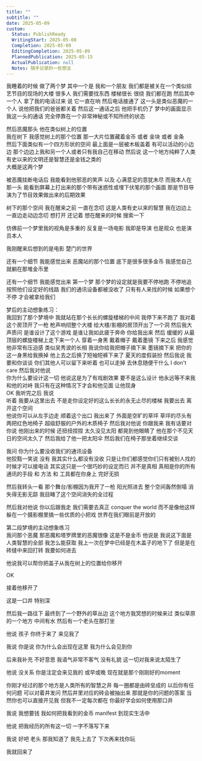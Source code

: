 ```yaml
---
title: ""
subtitle: ""
date: 2025-05-09
custom:
  Status: PublishReady
  WritingStart: 2025-05-08
  Completion: 2025-05-09
  EditingCompletion: 2025-05-09
  PlannedPublication: 2025-05-15
  ActualPublication: null
  Notes: 随手记录的一些想法
---  
```

我睡着的时候 做了两个梦 其中一个是 我和一个朋友 我们都是被关在一个类似综艺节目的现场的大楼 很多人 我们需要找东西 楼梯很长 很绕 我们都在跑 然后其中一个人 拿了我的电话过来 说  它一直在响 然后电话接通了 这一头是类似恶魔的一个人 说他把我们的爸爸都关着 然后这一通话之后 他把手机仍了 梦中的画面显示 我这一头的通话 完全停靠在一个非常神秘或不知所终的状态  

然后恶魔那头 他在类似树上的位置  
我在树下 我感觉树上的那个位置 那一大片位置藏着金币 或者 金块 或者 金条  
然后下面类似有一个四方形状的空间 最上面是一层被木板盖着 有可以活动的小边边 那个边边上我和另一个人或者只有我自己在移动 然后说 这一个地方纯粹了人类有史以来的文明还是智慧还是金钱之类的  
大概是这两个梦  

被恶魔挂断电话后 我能看到他邪恶的笑声 以及 心满意足的意犹未尽 而我本人在那一头 能看到屏幕上打出来的那个带有迷惑性或埋下伏笔的那个画面 那是节目导演为了节目效果做出来的后期效果  

树下的那个空间 我在醒来之前 一直在念叨 这是人类有史以来的智慧 我在边边上一直边走动边念叨 想打开 还记着 想在醒来的时候 搜索一下  

仿佛前一个梦里我的视角是多重的 反复是一场电影 我即是导演 也是观众 也是演员本人  


我刚醒来后想到的是电影 楚门的世界  

还有一个细节 我能感觉出来 恶魔站的那个位置 底下是很多很多金币 我感觉自己就躺在那堆金币里  

还有一个细节 我能感觉出来 第一个梦 那个梦的设定就是我要不停地跑 不停地追 按照他们设定好的线路 我们的通讯设备都被没收了 只有有人来找的时候 如果想个不停 才会被拿给我们  

梦后的主动想象练习：  
我回到了那个梦境中 我就站在那个长长的螺旋楼梯的中间 我停下来不跑了 我对着这个房顶开了一枪 枪声响彻整个大楼 给大楼/影棚的房顶开出了一个洞 然后我大声质问 是谁设计了这个游戏 是谁让我如此疲于奔命 你给我出来 然后 缓缓的 从最顶层的螺旋楼梯上走下来一个人 穿着一身黑 戴着帽子 戴着墨镜 下来之后 我感觉他非常有压迫感 类似吴秀波的长相 我说你给我把帽子摘下来 墨镜摘下来 把你的这一身黑给我换掉 他上去之后换了短袖短裤下来了 夏天的度假装扮 然后我说 我要和你谈谈 你们其他人可以留下来听着 也可以走掉 去休息随便干什么 I don't care 然后我对他说  
你为什么要设计这一切 他说这是为了有戏剧效果 要不是这么设计 他永远等不来我和他的对峙 我只有在这种情况下才会和他见面 让他现身  
OK 我听完之后 我说  
 听着 我要从这里出去 不是走你设定好的这么长长的永无止尽的楼梯 我要出去 离开这个空间  
他说你可以从左手边走 顺着这个出口 我出来了 外面是空旷的草坪 草坪的尽头有两把红色地椅子 超级舒服的户外的木质椅子 然后我对他说 你跟我来 我有话要对你说 他刚出来的时候 还扭扭捏捏 太久没见太阳 都晃到他眼睛了 他在那个不见天日的空间太久了 然后我给了他一把太阳伞 然后我们在椅子那坐着继续交谈  

我问 你为什么要没收我们的通讯设备  
他狡黠一笑说 没有 我其实什么都没有没收 只是让你们都感觉你们只有被别人找的时候才可以接电话 其实这只是一个很巧妙的设定而已 并不是真相 真相是你的所有通讯的手段 和 方法 和 工具都在你身上 完好无损  

然后我转头一看 那个舞台/影棚因为我开了一枪 阳光照进去 整个空间轰然倒塌 消失得无影无踪 我目睹了这个空间消失的全过程  

然后我对他说 你以后跟我走 我们需要去真正 conquer the world 而不是像他这样躲在一个摄影棚里搞一些优质的小把戏 世界在我们眼前是开放的  

第二段梦境的主动想象练习  
我问那个恶魔 那恶魔和塔罗牌里的恶魔很像 这是不是金币 他说是 我说这下面是人类智慧的全部 我怎么能获取 我上一次在梦中已经是在木盖子的地下了 但是是在砖缝中来回打转 我要如何进去  

他说我可以帮你把盖子从我在树上的位置给你移开  

OK  

接着他移开了  

这是一口井 特别深  

然后我一路往下 最终到了一个野外的草丛边 这个地方我冥想的时候来过 类似草原的一个地方 中间有水 然后有一个老头在那打坐  

他说 孩子 你终于来了 来见我了  

我说 你是说 你为什么会出现在这里 我为什么会见到你  

后来我补充 不好意思 我语气非常不客气 没有礼貌 这一切对我来说太陌生了  

他说 没关系 你是注定会来见我的 或早或晚 现在就是那个刚刚好的moment  

你刚才经过的那个地方是人类所有的智慧之井 每一圈都是由砖垒成的 以后你有任何问题 可以对着井发问 然后井里对应的砖会被抽出来 那就是你的问题的答案 当然你也可以直接开见我 但我不一定每次都在 你最好学会如何使用那口井  

我说 我想要钱 我如何把我看到的金币 manifest 到现实生活中  

他说 把我经历的所有这一切 一字不落写下来  

我说 好吧 老头 那我知道了 我先上去了 下次再来找你玩  

我就回来了  